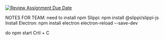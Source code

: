 [![Review Assignment Due Date](https://classroom.github.com/assets/deadline-readme-button-22041afd0340ce965d47ae6ef1cefeee28c7c493a6346c4f15d667ab976d596c.svg)](https://classroom.github.com/a/_U2QbDVP)

NOTES FOR TEAM:
need to install npm
Slippi: npm install @slippi/slippi-js
Install Electron: npm install electron electron-reload --save-dev

do npm start
Crtl + C
